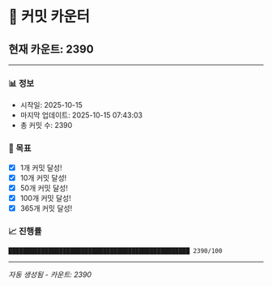 # 🔢 커밋 카운터

## 현재 카운트: 2390

---

### 📊 정보
- 시작일: 2025-10-15
- 마지막 업데이트: 2025-10-15 07:43:03
- 총 커밋 수: 2390

### 🎯 목표
- [x] 1개 커밋 달성!
- [x] 10개 커밋 달성!
- [x] 50개 커밋 달성!
- [x] 100개 커밋 달성!
- [x] 365개 커밋 달성!

### 📈 진행률
```
██████████████████████████████████████████████████ 2390/100
```

---
*자동 생성됨 - 카운트: 2390*
